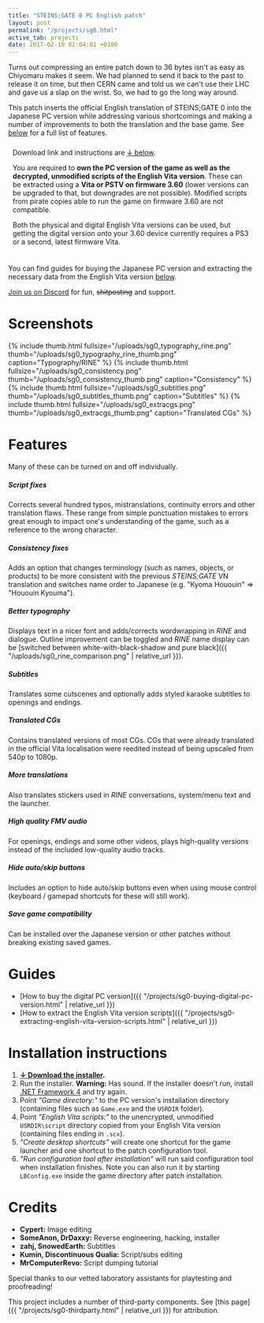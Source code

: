```yaml
---
title: "STEINS;GATE 0 PC English patch"
layout: post
permalink: "/projects/sg0.html"
active_tab: projects
date: 2017-02-19 02:04:01 +0100
---
```


Turns out compressing an entire patch down to 36 bytes isn't as easy as Chiyomaru makes it seem.
We had planned to send it back to the past to release it on time, but then CERN came and told us we can't use their LHC and gave us a slap on the wrist. So, we had to go the long way around.

This patch inserts the official English translation of STEINS;GATE 0 into the Japanese PC version while addressing various shortcomings and making a number of improvements to both the translation and the base game. See [below](#features) for a full list of features.

<div style="border: 1px solid #fff; padding: 8px;">
Download link and instructions are <a href="#guides">↓ below</a>.

<p>You are required to <b>own the PC version of the game as well as the decrypted, unmodified scripts of the English Vita version</b>. These can be extracted using a <b>Vita or PSTV on firmware 3.60</b> (lower versions can be upgraded to that, but downgrades are not possible). Modified scripts from pirate copies able to run the game on firmware 3.60 are not compatible.</p>

Both the physical and digital English Vita versions can be used, but getting the digital version <i>onto</i> your 3.60 device currently requires a PS3 or a second, latest firmware Vita.
</div>

You can find guides for buying the Japanese PC version and extracting the necessary data from the English Vita version [below](#guides).

[Join us on Discord](https://discord.gg/rq4GGCh) for fun, ~~shitposting~~ and support.

# Screenshots

{% include thumb.html fullsize="/uploads/sg0_typography_rine.png" thumb="/uploads/sg0_typography_rine_thumb.png" caption="Typography/RINE" %}
{% include thumb.html fullsize="/uploads/sg0_consistency.png" thumb="/uploads/sg0_consistency_thumb.png" caption="Consistency" %}
{% include thumb.html fullsize="/uploads/sg0_subtitles.png" thumb="/uploads/sg0_subtitles_thumb.png" caption="Subtitles" %}
{% include thumb.html fullsize="/uploads/sg0_extracgs.png" thumb="/uploads/sg0_extracgs_thumb.png" caption="Translated CGs" %}

# <a name="features"></a>Features

Many of these can be turned on and off individually.

##### Script fixes

Corrects several hundred typos, mistranslations, continuity errors and other translation flaws. These range from simple punctuation mistakes to errors great enough to impact one's understanding of the game, such as a reference to the wrong character.

##### Consistency fixes

Adds an option that changes terminology (such as names, objects, or products) to be more consistent with the previous *STEINS;GATE* VN translation and switches name order to Japanese (e.g. "Kyoma Hououin" => "Hououin Kyouma").

##### Better typography

Displays text in a nicer font and adds/corrects wordwrapping in *RINE* and dialogue. Outline improvement can be toggled and *RINE* name display can be [switched between white-with-black-shadow and pure black]({{ "/uploads/sg0_rine_comparison.png" | relative_url }}).

##### Subtitles

Translates some cutscenes and optionally adds styled karaoke subtitles to openings and endings.

##### Translated CGs

Contains translated versions of most CGs. CGs that were already translated in the official Vita localisation were reedited instead of being upscaled from 540p to 1080p.

##### More translations

Also translates stickers used in *RINE* conversations, system/menu text and the launcher.

##### High quality FMV audio

For openings, endings and some other videos, plays high-quality versions instead of the included low-quality audio tracks.

##### Hide auto/skip buttons

Includes an option to hide auto/skip buttons even when using mouse control (keyboard / gamepad shortcuts for these will still work).

##### Save game compatibility

Can be installed over the Japanese version or other patches without breaking existing saved games.

# <a name="guides"></a>Guides

* [How to buy the digital PC version]({{ "/projects/sg0-buying-digital-pc-version.html" | relative_url }})
* [How to extract the English Vita version scripts]({{ "/projects/sg0-extracting-english-vita-version-scripts.html" | relative_url }})

# Installation instructions

1. **[↓ Download the installer](https://github.com/CommitteeOfZero/zero-patch/releases).**
2. Run the installer. **Warning:** Has sound. If the installer doesn't run, install [.NET Framework 4](https://www.microsoft.com/en-us/download/details.aspx?id=17851) and try again.
3. Point *"Game directory:"* to the PC version's installation directory (containing files such as `Game.exe` and the `USRDIR` folder).
4. Point *"English Vita scripts:"* to the unencrypted, unmodified `USRDIR\script` directory copied from your English Vita version (containing files ending in `.scx`).
5. *"Create desktop shortcuts"* will create one shortcut for the game launcher and one shortcut to the patch configuration tool.
6. *"Run configuration tool after installation"* will run said configuration tool when installation finishes. Note you can also run it by starting `LBConfig.exe` inside the game directory after patch installation.

# Credits

* **Cypert:** Image editing
* **SomeAnon, DrDaxxy:** Reverse engineering, hacking, installer
* **zahj, SnowedEarth:** Subtitles
* **Kumin, Discontinuous Qualia:** Script/subs editing
* **MrComputerRevo:** Script dumping tutorial

Special thanks to our vetted laboratory assistants for playtesting and proofreading!

This project includes a number of third-party components. See [this page]({{ "/projects/sg0-thirdparty.html" | relative_url }}) for attribution.